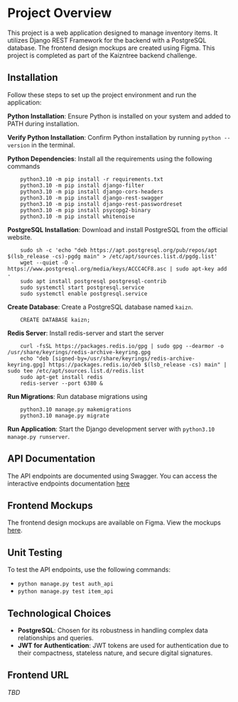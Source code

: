 # Project Overview

This project is a web application designed to manage inventory items. It utilizes Django REST Framework for the backend with a PostgreSQL database. The frontend design mockups are created using Figma. This project is completed as part of the Kaizntree backend challenge.

## Installation

Follow these steps to set up the project environment and run the application:

**Python Installation**: Ensure Python is installed on your system and added to PATH during installation.

**Verify Python Installation**: Confirm Python installation by running `python --version` in the terminal.

**Python Dependencies**: Install all the requirements using the following commands

        python3.10 -m pip install -r requirements.txt
        python3.10 -m pip install django-filter
        python3.10 -m pip install django-cors-headers
        python3.10 -m pip install django-rest-swagger
        python3.10 -m pip install django-rest-passwordreset
        python3.10 -m pip install psycopg2-binary
        python3.10 -m pip install whitenoise

**PostgreSQL Installation**: Download and install PostgreSQL from the official website.

        sudo sh -c 'echo "deb https://apt.postgresql.org/pub/repos/apt $(lsb_release -cs)-pgdg main" > /etc/apt/sources.list.d/pgdg.list'
        wget --quiet -O - https://www.postgresql.org/media/keys/ACCC4CF8.asc | sudo apt-key add -
        sudo apt install postgresql postgresql-contrib
        sudo systemctl start postgresql.service
        sudo systemctl enable postgresql.service

**Create Database**: Create a PostgreSQL database named `kaizn`.

        CREATE DATABASE kaizn;


**Redis Server**: Install redis-server and start the server
        
        curl -fsSL https://packages.redis.io/gpg | sudo gpg --dearmor -o /usr/share/keyrings/redis-archive-keyring.gpg
        echo "deb [signed-by=/usr/share/keyrings/redis-archive-keyring.gpg] https://packages.redis.io/deb $(lsb_release -cs) main" | sudo tee /etc/apt/sources.list.d/redis.list
        sudo apt-get install redis
        redis-server --port 6380 &


**Run Migrations**: Run database migrations using 

        python3.10 manage.py makemigrations
        python3.10 manage.py migrate

**Run Application**: Start the Django development server with `python3.10 manage.py runserver`.

## API Documentation

The API endpoints are documented using Swagger. You can access the interactive endpoints documentation [here](http://34.228.169.188:8000/v1/api_docs/)

## Frontend Mockups

The frontend design mockups are available on Figma. View the mockups [here](https://www.figma.com/file/fjzPIi67Jk7WgW3gjeA0Tk/Kaizntree-Full-Stack-Interview-UI-Template?type=whiteboard&node-id=44-64&t=HhPvAZnRd4QYe75i-0).

## Unit Testing

To test the API endpoints, use the following commands:

- `python manage.py test auth_api`
- `python manage.py test item_api`

## Technological Choices

- **PostgreSQL**: Chosen for its robustness in handling complex data relationships and queries. 
- **JWT for Authentication**: JWT tokens are used for authentication due to their compactness, stateless nature, and secure digital signatures.

## Frontend URL

*TBD*
